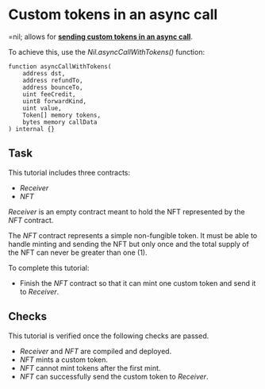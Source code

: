 # Custom tokens in an async call

=nil; allows for [**sending custom tokens in an async call**](https://docs.nil.foundation/nil/smart-contracts/tokens#nft-example).

To achieve this, use the *Nil.asyncCallWithTokens()* function:

```solidity
function asyncCallWithTokens(
    address dst,
    address refundTo,
    address bounceTo,
    uint feeCredit,
    uint8 forwardKind,
    uint value,
    Token[] memory tokens,
    bytes memory callData
) internal {}
```

## Task

This tutorial includes three contracts:

* *Receiver*
* *NFT*

*Receiver* is an empty contract meant to hold the NFT represented by the *NFT* contract.

The *NFT* contract represents a simple non-fungible token. It must be able to handle minting and sending the NFT but only once and the total supply of the NFT can never be greater than one (1).

To complete this tutorial:

* Finish the *NFT* contract so that it can mint one custom token and send it to *Receiver*.

## Checks

This tutorial is verified once the following checks are passed.

* *Receiver* and *NFT* are compiled and deployed.
* *NFT* mints a custom token.
* *NFT* cannot mint tokens after the first mint.
* *NFT* can successfully send the custom token to *Receiver*.

